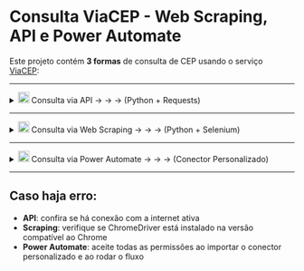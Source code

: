 # Consulta ViaCEP - Web Scraping, API e Power Automate

Este projeto contém **3 formas** de consulta de CEP usando o serviço [ViaCEP](https://viacep.com.br/):

---

<details>
<summary>
<img src="https://img.icons8.com/color/96/python.png" width="20"/>
Consulta via API → → → (Python + Requests)</summary>

### Requisitos
- Python 3.7+
- Pandas
- Requests

### Instalação
```bash
pip install requests pandas
```

### Como executar
- Execute `consulta_viacep_api.py`
- Digite um CEP (apenas números, ex: `01001000`)
- O resultado será salvo em `Resultado_CEP_API.csv`

</details>

---

<details>
<summary>
<img src="https://img.icons8.com/color/96/python.png" width="20"/>
Consulta via Web Scraping → → → (Python + Selenium)
</summary>

### Requisitos
- Python 3.7+
- Pandas
- Selenium
- ChromeDriver compatível com seu navegador Chrome

### Instalação
```bash
pip install selenium pandas
```

### Como executar
- Execute `consulta_viacep_scraping.py`
- Digite um CEP (apenas números, ex: `01001000`)
- O resultado será salvo em `Resultado_CEP_Scraping.csv`

</details>

---

<details>
<summary><img src="https://img.icons8.com/fluency/96/microsoft-power-automate-2020.png" width="20"/> 
Consulta via Power Automate → → → (Conector Personalizado)

</summary>

### Requisitos
- Conta Microsoft Power Automate
- Arquivos do projeto:
  - `viacep_custom_connector.json`
  - `viacep_flow-power-automate.zip`

### Importando o conector
- Vá em **Data > Conectores Personalizados > Importar do arquivo JSON**
- Selecione `viacep_custom_connector.json`
- Salve e crie a conexão

### Importando o fluxo
- Vá em **Meus fluxos > Importar**
- Selecione `viacep_flow-power-automate.zip`
- Configure para usar o conector importado

### Executando
- Clique em **Executar**
- Digite um CEP (apenas números, ex: `01001000`)
- O fluxo retorna os dados do endereço:

```
CEP: 01001-000
Logradouro: Praça da Sé
Complemento: lado ímpar
Bairro: Sé
Localidade: São Paulo
UF: SP
```
- **Exportar CSV (opcional):**  
  O fluxo possui uma condição configurada para **gerar CSV apenas se o usuário escolher**.  

</details>

---

## Caso haja erro:

  - **API**: confira se há conexão com a internet ativa 
  - **Scraping**: verifique se ChromeDriver está instalado na versão compatível ao Chrome   
  - **Power Automate**: aceite todas as permissões ao importar o conector personalizado e ao rodar o fluxo
  





